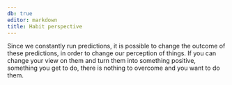 ```yaml
---
db: true
editor: markdown
title: Habit perspective
---
```


Since we constantly run predictions, it is possible to change the
outcome of these predictions, in order to change our perception of
things. If you can change your view on them and turn them into something
positive, something you get to do, there is nothing to overcome and you
want to do them.
